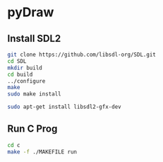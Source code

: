 # pyDraw


## Install SDL2

```bash
git clone https://github.com/libsdl-org/SDL.git
cd SDL
mkdir build
cd build
../configure
make
sudo make install 

sudo apt-get install libsdl2-gfx-dev
```
    
## Run C Prog

```bash
cd c
make -f ./MAKEFILE run
```